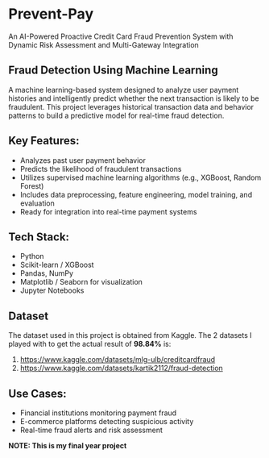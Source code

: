 # Prevent-Pay
An AI-Powered Proactive Credit Card Fraud Prevention System with Dynamic Risk Assessment and Multi-Gateway Integration

## Fraud Detection Using Machine Learning
A machine learning-based system designed to analyze user payment histories and intelligently predict whether the next transaction is likely to be fraudulent. This project leverages historical transaction data and behavior patterns to build a predictive model for real-time fraud detection.

## Key Features:
- Analyzes past user payment behavior
- Predicts the likelihood of fraudulent transactions
- Utilizes supervised machine learning algorithms (e.g., XGBoost, Random Forest)
- Includes data preprocessing, feature engineering, model training, and evaluation
- Ready for integration into real-time payment systems

## Tech Stack:
- Python
- Scikit-learn / XGBoost
- Pandas, NumPy
- Matplotlib / Seaborn for visualization
- Jupyter Notebooks

## Dataset
The dataset used in this project is obtained from Kaggle. The 2 datasets I played with to get the actual result of **98.84%** is:
  1. https://www.kaggle.com/datasets/mlg-ulb/creditcardfraud
  2. ⁠https://www.kaggle.com/datasets/kartik2112/fraud-detection

## Use Cases:
- Financial institutions monitoring payment fraud
- E-commerce platforms detecting suspicious activity
- Real-time fraud alerts and risk assessment

**NOTE: This is my final year project**
